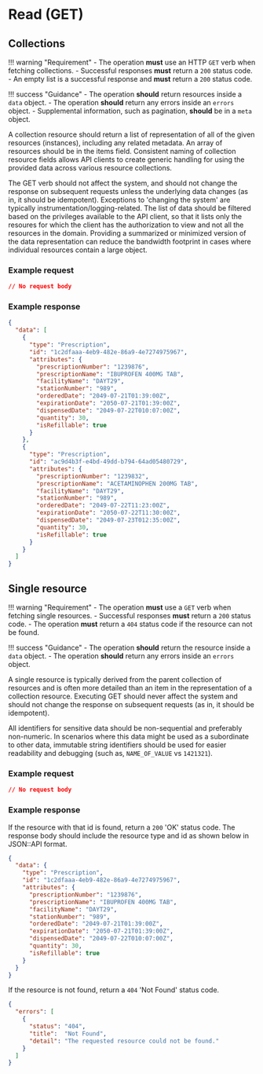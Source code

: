 # Read (GET)

## Collections

!!! warning "Requirement"
    - The operation **must** use an HTTP `GET` verb when fetching collections.
    - Successful responses **must** return a `200` status code.
    - An empty list is a successful response and **must** return a `200` status code.

!!! success "Guidance"
    - The operation **should** return resources inside a `data` object.
    - The operation **should** return any errors inside an `errors` object.
    - Supplemental information, such as pagination, **should** be in a `meta` object.

A collection resource should return a list of representation of all of the given resources (instances), including any related metadata. An array of resources should be in the items field. Consistent naming of collection resource fields allows API clients to create generic handling for using the provided data across various resource collections.

The GET verb should not affect the system, and should not change the response on subsequent requests unless the underlying data changes (as in, it should be idempotent). Exceptions to 'changing the system' are typically instrumentation/logging-related. The list of data should be filtered based on the privileges available to the API client, so that it lists only the resoures for which the client has the authorization to view and not all the resources in the domain. Providing a summarized or minimized version of the data representation can reduce the bandwidth footprint in cases where individual resources contain a large object.

### Example request

```json title="GET ../rx/v0/prescriptions"
// No request body 
```

### Example response

```json title="200 OK"
{
  "data": [
    {
      "type": "Prescription",
      "id": "1c2dfaaa-4eb9-482e-86a9-4e7274975967",
      "attributes": {
        "prescriptionNumber": "1239876",
        "prescriptionName": "IBUPROFEN 400MG TAB",
        "facilityName": "DAYT29",
        "stationNumber": "989",
        "orderedDate": "2049-07-21T01:39:00Z",
        "expirationDate": "2050-07-21T01:39:00Z",
        "dispensedDate": "2049-07-22T010:07:00Z",
        "quantity": 30,
        "isRefillable": true
      }
    },
    {
      "type": "Prescription",
      "id": "ac9d4b3f-e4bd-49dd-b794-64ad05480729",
      "attributes": {
        "prescriptionNumber": "1239832",
        "prescriptionName": "ACETAMINOPHEN 200MG TAB",
        "facilityName": "DAYT29",
        "stationNumber": "989",
        "orderedDate": "2049-07-22T11:23:00Z",
        "expirationDate": "2050-07-22T11:30:00Z",
        "dispensedDate": "2049-07-23T012:35:00Z",
        "quantity": 30,
        "isRefillable": true
      }
    }
  ]
}
```


## Single resource

!!! warning "Requirement"
    - The operation **must** use a `GET` verb when fetching single resources.
    - Successful responses **must** return a `200` status code.
    - The operation **must** return a `404` status code if the resource can not be found.

!!! success "Guidance"
    - The operation **should** return the resource inside a `data` object.
    - The operation **should** return any errors inside an `errors` object.

A single resource is typically derived from the parent collection of resources and is often more detailed than an item in the representation of a collection resource. Executing GET should never affect the system and should not change the response on subsequent requests (as in, it should be idempotent).

All identifiers for sensitive data should be non-sequential and preferably non-numeric. In scenarios where this data might be used as a subordinate to other data, immutable string identifiers should be used for easier readability and debugging (such as, `NAME_OF_VALUE` vs `1421321`).

### Example request

```json title="GET ../rx/v0/prescriptions/1c2dfaaa-4eb9-482e-86a9-4e7274975967"
// No request body
```

### Example response

If the resource with that id is found, return a `200` 'OK' status code. The response body should include the resource type and id as shown below in JSON::API format.

```json title="200 OK"
{
  "data": {
    "type": "Prescription",
    "id": "1c2dfaaa-4eb9-482e-86a9-4e7274975967",
    "attributes": {
      "prescriptionNumber": "1239876",
      "prescriptionName": "IBUPROFEN 400MG TAB",
      "facilityName": "DAYT29",
      "stationNumber": "989",
      "orderedDate": "2049-07-21T01:39:00Z",
      "expirationDate": "2050-07-21T01:39:00Z",
      "dispensedDate": "2049-07-22T010:07:00Z",
      "quantity": 30,
      "isRefillable": true
    }
  }
}
```

If the resource is not found, return a `404` 'Not Found' status code.

```json title="404 Not Found"
{
  "errors": [
    {
      "status": "404",
      "title":  "Not Found",
      "detail": "The requested resource could not be found."
    }
  ]
}
```
